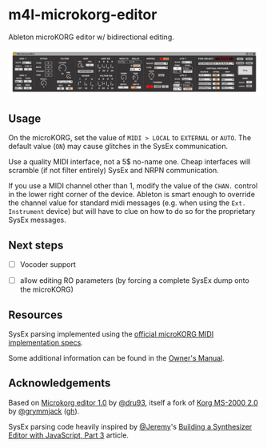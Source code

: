 # m4l-microkorg-editor

Ableton microKORG editor w/ bidirectional editing.

![screenshot](./screenshot.png)


## Usage

On the microKORG, set the value of `MIDI > LOCAL` to `EXTERNAL` or `AUTO`. The default value (`ON`) may cause glitches in the SysEx communication.

Use a quality MIDI interface, not a 5$ no-name one.
Cheap interfaces will scramble (if not filter entirely) SysEx and NRPN communication.

If you use a MIDI channel other than 1, modify the value of the `CHAN.` control in the lower right corner of the device. Ableton is smart enough to override the channel value for standard midi messages (e.g. when using the `Ext. Instrument` device) but will have to clue on how to do so for the proprietary SysEx messages.


## Next steps

- [ ] Vocoder support
- [ ] allow editing RO parameters (by forcing a complete SysEx dump onto the microKORG)


## Resources

SysEx parsing implemented using the [official microKORG MIDI implementation specs](http://i.korg.com/uploads/Support/MK1_633652915168960000.pdf).

Some additional information can be found in the [Owner's Manual](https://cdn.korg.com/us/support/download/files/8f226053113b3be59753dcce14e74cca.pdf).


## Acknowledgements

Based on [Microkorg editor 1.0](https://maxforlive.com/library/device/6404/microkorg-editor) by [@dru93](https://maxforlive.com/profile/user/dru93), itself a fork of [Korg MS-2000 2.0	](https://maxforlive.com/library/device/900/korg-ms-2000) by [@grymmjack](https://maxforlive.com/profile/user/grymmjack) ([gh](https://github.com/grymmjack)).

SysEx parsing code heavily inspired by [@Jeremy](https://cycling74.com/author/531ee78c4db05f8762373b5f)'s [Building a Synthesizer Editor with JavaScript, Part 3](https://cycling74.com/tutorials/building-a-synthesizer-editor-with-javascript-part-3) article.
